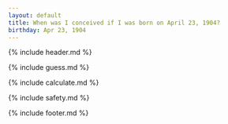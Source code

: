 ```yaml
---
layout: default
title: When was I conceived if I was born on April 23, 1904?
birthday: Apr 23, 1904
---
```


{% include header.md %}

{% include guess.md %}

{% include calculate.md %}

{% include safety.md %}

{% include footer.md %}



